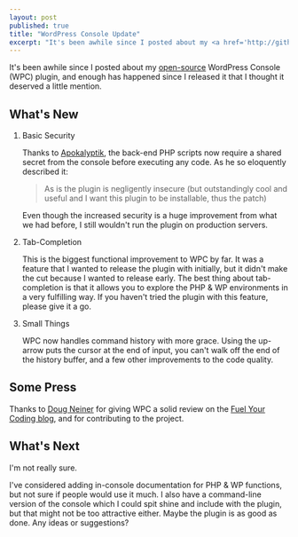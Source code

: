 ```yaml
---
layout: post
published: true
title: "WordPress Console Update"
excerpt: "It's been awhile since I posted about my <a href='http://github.com/jerodsanto/wordpress-console'>open-source</a> WordPress Console (WPC) plugin, and enough has happened since I released it that I thought it deserved a little mention."
---
```


It's been awhile since I posted about my <a href="http://github.com/jerodsanto/wordpress-console" rel="external">open-source</a> WordPress Console (WPC) plugin, and enough has happened since I released it that I thought it deserved a little mention.

## What's New

<ol>
<li>Basic Security</li>

Thanks to <a href="http://blog.apokalyptik.com/" rel="external">Apokalyptik</a>, the back-end PHP scripts now require a shared secret from the console before executing any code. As he so eloquently described it:

<blockquote>As is the plugin is negligently insecure (but outstandingly cool and useful and I want this plugin to be installable, thus the patch)</blockquote>

Even though the increased security is a huge improvement from what we had before, I still wouldn't run the plugin on production servers.

<li>Tab-Completion</li>

This is the biggest functional improvement to WPC by far. It was a feature that I wanted to release the plugin with initially, but it didn't make the cut because I wanted to release early. The best thing about tab-completion is that it allows you to explore the PHP & WP environments in a very fulfilling way. If you haven't tried the plugin with this feature, please give it a go.

<li>Small Things</li>

WPC now handles command history with more grace. Using the up-arrow puts the cursor at the end of input, you can't walk off the end of the history buffer, and a few other improvements to the code quality.
</ol>

## Some Press

Thanks to <a href="http://pixelgraphics.us/" rel="external">Doug Neiner</a> for giving WPC a solid review on the <a href="http://fuelyourcoding.com/plugin-review-wordpress-console" rel="external">Fuel Your Coding blog</a>, and for contributing to the project.

## What's Next

I'm not really sure.

I've considered adding in-console documentation for PHP & WP functions, but not sure if people would use it much. I also have a command-line version of the console which I could spit shine and include with the plugin, but that might not be too attractive either. Maybe the plugin is as good as done. Any ideas or suggestions?
